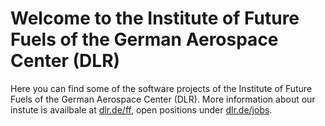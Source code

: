 # Welcome to the Institute of Future Fuels of the German Aerospace Center (DLR)

Here you can find some of the software projects of the Institute of Future Fuels of the German Aerospace Center (DLR). More information about our instute is availbale at [dlr.de/ff](https://www.dlr.de/en/ff/), open positions under [dlr.de/jobs](https://www.dlr.de/de/karriere). 
